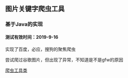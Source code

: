 ## 图片关键字爬虫工具
### 基于Java的实现
#### 测试有效时间：2019-9-16
实现了百度，必应，搜狗的聚焦爬虫

尝试爬过谷歌图片，但出现了异常，不知道是不是gfw的原因

[爬虫工具类](https://github.com/CappuccinoZero/JsoupNext/blob/master/app/src/main/java/com/example/jsoupnext/ReptileImageUtil.kt)
